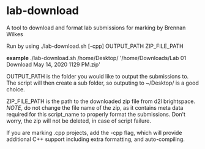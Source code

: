 # lab-download
A tool to download and format lab submissions for marking by Brennan Wilkes

Run by using ./lab-download.sh [-cpp] OUTPUT_PATH ZIP_FILE_PATH

**example**
./lab-download.sh /home/Desktop/ '/home/Downloads/Lab 01 Download May 14, 2020 1129 PM.zip'

OUTPUT_PATH is the folder you would like to output the submissions to.
The script will then create a sub folder, so outputing to ~/Desktop/ is a good choice.

ZIP_FILE_PATH is the path to the downloaded zip file from d2l brightspace. *NOTE*, do
not change the file name of the zip, as it contains meta data required for this script_name
to properly format the submissions. Don't worry, the zip will not be deleted, in case of script failure.

If you are marking .cpp projects, add the -cpp flag, which
will provide additional C++ support including extra formatting, and auto-compiling.
